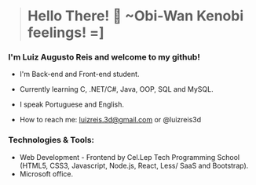 > # Hello There! 👋 ~Obi-Wan Kenobi feelings! =]
### I'm Luiz Augusto Reis and welcome to my github!

* I'm Back-end and Front-end student.
* Currently learning C, .NET/C#, Java, OOP, SQL and MySQL.
* I speak Portuguese and English.

* How to reach me: luizreis.3d@gmail.com or @luizreis3d


### Technologies & Tools:
* Web Development - Frontend by Cel.Lep Tech Programming School (HTML5, CSS3, Javascript, Node.js, React, Less/ SaaS and Bootstrap).
* Microsoft office.
